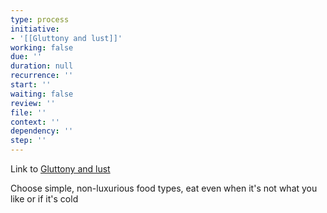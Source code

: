 ```yaml
---
type: process
initiative:
- '[[Gluttony and lust]]'
working: false
due: ''
duration: null
recurrence: ''
start: ''
waiting: false
review: ''
file: ''
context: ''
dependency: ''
step: ''
---
```


Link to [Gluttony and lust](Initiatives/bad%20traits/Gluttony%20and%20lust.md)

Choose simple, non-luxurious food types, eat even when it's not what you like or if it's cold
